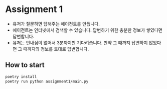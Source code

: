 # Assignment 1
- 유저가 질문하면 답해주는 에이전트를 만듭니다.
- 에이전트는 인터넷에서 검색할 수 있습니다. 답변하기 위한 충분한 정보가 쌓였다면 답변합니다.
- 유저는 인내심이 없어서 3분까지만 기다려줍니다. 만약 그 때까지 답변하지 않았다면 그 때까지의 정보를 토대로 답변합니다.

## How to start

```bash
poetry install
poetry run python assignment1/main.py
```